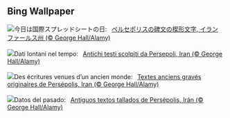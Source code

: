 ## Bing Wallpaper
![](https://www.bing.com/th?id=OHR.SpreadsheetDay_JA-JP8161682030_UHD.jpg&w=1000)今日は国際スプレッドシートの日:&nbsp;&ensp;[ペルセポリスの碑文の楔形文字, イラン ファールス州 (© George Hall/Alamy)](https://www.bing.com/th?id=OHR.SpreadsheetDay_JA-JP8161682030_UHD.jpg)
<br><br/>
![](https://www.bing.com/th?id=OHR.SpreadsheetDay_IT-IT8741983462_UHD.jpg&w=1000)Dati lontani nel tempo:&nbsp;&ensp;[Antichi testi scolpiti da Persepoli, Iran (© George Hall/Alamy)](https://www.bing.com/th?id=OHR.SpreadsheetDay_IT-IT8741983462_UHD.jpg)
<br><br/>
![](https://www.bing.com/th?id=OHR.SpreadsheetDay_FR-FR3416887785_UHD.jpg&w=1000)Des écritures venues d’un ancien monde:&nbsp;&ensp;[Textes anciens gravés originaires de Persépolis, Iran (© George Hall/Alamy)](https://www.bing.com/th?id=OHR.SpreadsheetDay_FR-FR3416887785_UHD.jpg)
<br><br/>
![](https://www.bing.com/th?id=OHR.SpreadsheetDay_ES-ES6382260914_UHD.jpg&w=1000)Datos del pasado:&nbsp;&ensp;[Antiguos textos tallados de Persépolis, Irán (© George Hall/Alamy)](https://www.bing.com/th?id=OHR.SpreadsheetDay_ES-ES6382260914_UHD.jpg)
<br><br/>
